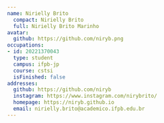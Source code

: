 ```yaml
---
name: Nirielly Brito
  compact: Nirielly Brito
  full: Nirielly Brito Marinho
avatar: 
  github: https://github.com/niryb.png
occupations:
- id: 20221370043
  type: student
  campus: ifpb-jp
  course: cstsi
  isFinished: false
addresses:
  github: https://github.com/niryb
  instagram: https://www.instagram.com/nirybrito/
  homepage: https://niryb.github.io
  email: nirielly.brito@academico.ifpb.edu.br
---
```

